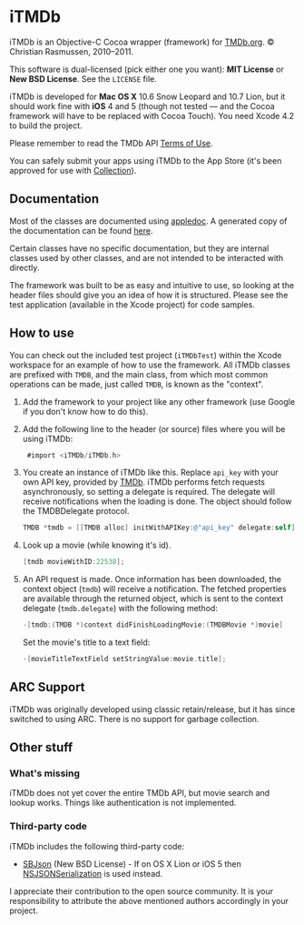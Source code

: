 # iTMDb

iTMDb is an Objective-C Cocoa wrapper (framework) for [TMDb.org](http://tmdb.org/). © Christian Rasmussen, 2010–2011.

This software is dual-licensed (pick either one you want): **MIT License** or **New BSD License**. See the `LICENSE` file.

iTMDb is developed for **Mac OS X** 10.6 Snow Leopard and 10.7 Lion, but it should work fine with **iOS** 4 and 5 (though not tested — and the Cocoa framework will have to be replaced with Cocoa Touch). You need Xcode 4.2 to build the project.

Please remember to read the TMDb API [Terms of Use](http://api.themoviedb.org/2.1/terms-of-use).

You can safely submit your apps using iTMDb to the App Store (it's been approved for use with [Collection](http://collectionapp.com/)).

## Documentation

Most of the classes are documented using [appledoc](https://github.com/tomaz/appledoc). A generated copy of the documentation can be found [here](http://docs.apoltix.com/itmdb/).

Certain classes have no specific documentation, but they are internal classes used by other classes, and are not intended to be interacted with directly.

The framework was built to be as easy and intuitive to use, so looking at the header files should give you an idea of how it is structured. Please see the test application (available in the Xcode project) for code samples.

## How to use

You can check out the included test project (`iTMDbTest`) within the Xcode workspace for an example of how to use the framework. All iTMDb classes are prefixed with `TMDB`, and the main class, from which most common operations can be made, just called `TMDB`, is known as the "context".

1. Add the framework to your project like any other framework (use Google if you don't know how to do this).

2. Add the following line to the header (or source) files where you will be using iTMDb:

	``` objective-c
	 #import <iTMDb/iTMDb.h>
	```

3. You create an instance of iTMDb like this. Replace ``api_key`` with your own API key, provided by [TMDb](http://api.themoviedb.org/). iTMDb performs fetch requests asynchronously, so setting a delegate is required. The delegate will receive notifications when the loading is done. The object should follow the TMDBDelegate protocol.

	``` objective-c
	TMDB *tmdb = [[TMDB alloc] initWithAPIKey:@"api_key" delegate:self];
	```

4. Look up a movie (while knowing it's id).

	``` objective-c
	[tmdb movieWithID:22538];
	```

5. An API request is made. Once information has been downloaded, the context object (`tmdb`) will receive a notification. The fetched properties are available through the returned object, which is sent to the context delegate (`tmdb.delegate`) with the following method:

	``` objective-c
	-[tmdb:(TMDB *)context didFinishLoadingMovie:(TMDBMovie *)movie]
	```

	Set the movie's title to a text field:

	``` objective-c
	-[movieTitleTextField setStringValue:movie.title];
	```

## ARC Support

iTMDb was originally developed using classic retain/release, but it has since switched to using ARC. There is no support for garbage collection.

## Other stuff

### What's missing

iTMDb does not yet cover the entire TMDb API, but movie search and lookup works. Things like authentication is not implemented.

### Third-party code

iTMDb includes the following third-party code:

 * [SBJson](https://github.com/stig/json-framework) (New BSD License) - If on OS X Lion or iOS 5 then [NSJSONSerialization](http://developer.apple.com/library/mac/#documentation/Foundation/Reference/NSJSONSerialization_Class/Reference/Reference.html) is used instead.

I appreciate their contribution to the open source community. It is your responsibility to attribute the above mentioned authors accordingly in your project.